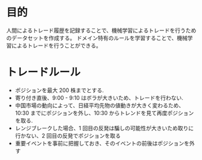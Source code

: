 # 目的

人間によるトレード履歴を記録することで、機械学習によるトレードを行うためのデータセットを作成する。
ドメイン特有のルールを学習することで、機械学習によるトレードを行うことができる。

# トレードルール

- ポジションを最大 200 株までとする.
- 寄り付き直後、9:00 - 9:10 はボラが大きいため、トレードを行わない.
- 中国市場の動向によって、日経平均先物の値動きが大きく変わるため、10:30 までにポジションを外し、10:30 からトレンドを見て再度ポジションを取る.
- レンジブレークした場合、1 回目の反発は騙しの可能性が大きいため取りに行かない、2 回目の反発でポジションを取る
- 重要イベントを事前に把握しておき、そのイベントの前後はポジションを外す

